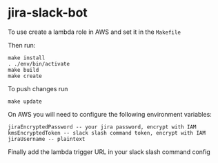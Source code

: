 # jira-slack-bot

To use create a lambda role in AWS and set it in the `Makefile`

Then run:

``` 
make install
. ./env/bin/activate
make build
make create
```

To push changes run

`make update`


On AWS you will need to configure the following environment variables:
```
jiraEncryptedPassword -- your jira password, encrypt with IAM
kmsEncryptedToken -- slack slash command token, encrypt with IAM
jiraUsername -- plaintext
```

Finally add the lambda trigger URL in your slack slash command config
